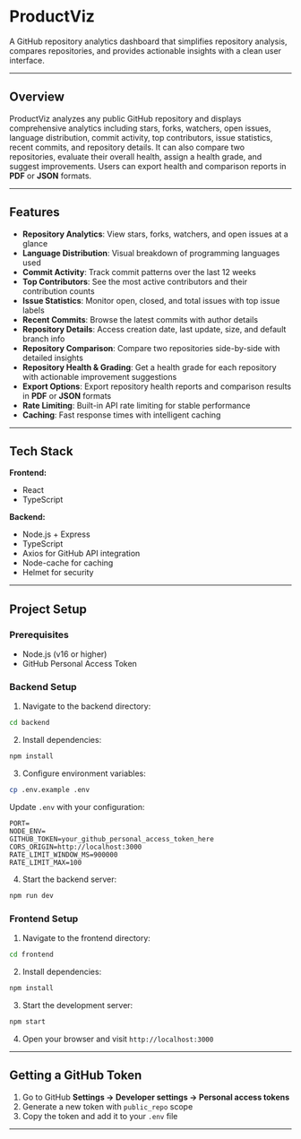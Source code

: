 # ProductViz

A GitHub repository analytics dashboard that simplifies repository analysis, compares repositories, and provides actionable insights with a clean user interface.

---

## Overview

ProductViz analyzes any public GitHub repository and displays comprehensive analytics including stars, forks, watchers, open issues, language distribution, commit activity, top contributors, issue statistics, recent commits, and repository details.
It can also compare two repositories, evaluate their overall health, assign a health grade, and suggest improvements. Users can export health and comparison reports in **PDF** or **JSON** formats.

---

## Features

* **Repository Analytics**: View stars, forks, watchers, and open issues at a glance
* **Language Distribution**: Visual breakdown of programming languages used
* **Commit Activity**: Track commit patterns over the last 12 weeks
* **Top Contributors**: See the most active contributors and their contribution counts
* **Issue Statistics**: Monitor open, closed, and total issues with top issue labels
* **Recent Commits**: Browse the latest commits with author details
* **Repository Details**: Access creation date, last update, size, and default branch info
* **Repository Comparison**: Compare two repositories side-by-side with detailed insights
* **Repository Health & Grading**: Get a health grade for each repository with actionable improvement suggestions
* **Export Options**: Export repository health reports and comparison results in **PDF** or **JSON** formats
* **Rate Limiting**: Built-in API rate limiting for stable performance
* **Caching**: Fast response times with intelligent caching

---

## Tech Stack

**Frontend:**

* React
* TypeScript

**Backend:**

* Node.js + Express
* TypeScript
* Axios for GitHub API integration
* Node-cache for caching
* Helmet for security

---

## Project Setup

### Prerequisites

* Node.js (v16 or higher)
* GitHub Personal Access Token

### Backend Setup

1. Navigate to the backend directory:

```bash
cd backend
```

2. Install dependencies:

```bash
npm install
```

3. Configure environment variables:

```bash
cp .env.example .env
```

Update `.env` with your configuration:

```env
PORT=
NODE_ENV=
GITHUB_TOKEN=your_github_personal_access_token_here
CORS_ORIGIN=http://localhost:3000
RATE_LIMIT_WINDOW_MS=900000
RATE_LIMIT_MAX=100
```

4. Start the backend server:

```bash
npm run dev
```

### Frontend Setup

1. Navigate to the frontend directory:

```bash
cd frontend
```

2. Install dependencies:

```bash
npm install
```

3. Start the development server:

```bash
npm start
```

4. Open your browser and visit `http://localhost:3000`

---

## Getting a GitHub Token

1. Go to GitHub **Settings → Developer settings → Personal access tokens**
2. Generate a new token with `public_repo` scope
3. Copy the token and add it to your `.env` file

---
